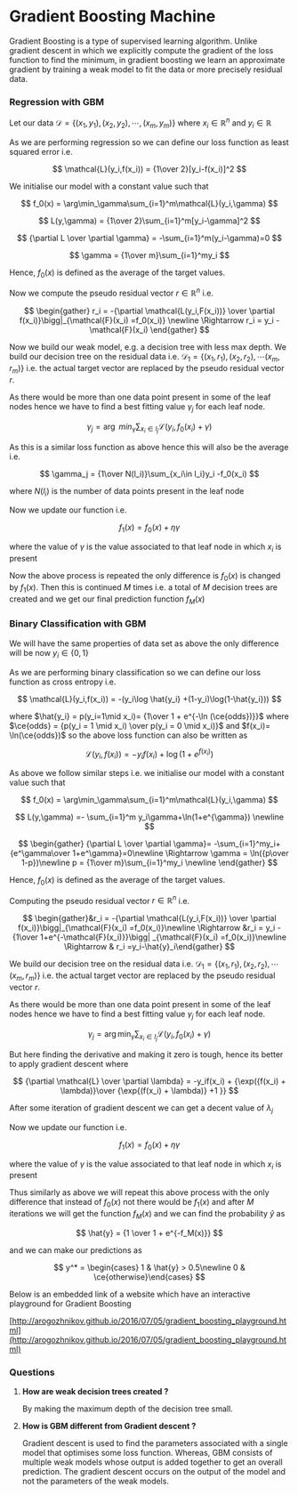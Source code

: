 # Gradient Boosting Machine

Gradient Boosting is a type of supervised learning algorithm. Unlike gradient descent in which we explicitly compute the gradient of the loss function to find the minimum, in gradient boosting we learn an approximate gradient by training a weak model to fit the data or more precisely residual data.

### Regression with GBM

Let our data $\mathcal{D} = \{(x_1,y_1),(x_2,y_2),\cdots,(x_m,y_m)\}$ where $x_i \in \mathbb{R}^n$ and $y_i \in \mathbb{R}$

As we are performing regression so we can define our loss function as least squared error i.e. 

$$
\mathcal{L}(y_i,f(x_i)) = {1\over 2}[y_i-f(x_i)]^2
$$

We initialise our model with a constant value such that 

$$
f_0(x) = \arg\min_\gamma\sum_{i=1}^m\mathcal{L}(y_i,\gamma) 
$$

$$
L(y,\gamma) = {1\over 2}\sum_{i=1}^m[y_i-\gamma]^2
$$

$$
{\partial L \over \partial \gamma} = -\sum_{i=1}^m(y_i-\gamma)=0
$$

$$
\gamma = {1\over m}\sum_{i=1}^my_i
$$

Hence, $f_0(x)$ is defined as the average of the target values. 

Now we compute the pseudo residual vector $r \in \mathbb{R}^n$ i.e. 

$$
\begin{gather}
r_i = -{\partial \mathcal{L(y_i,F(x_i))} \over \partial f(x_i)}\bigg|_{\mathcal{F}(x_i) =f_0(x_i)} \newline
\Rightarrow r_i = y_i -\mathcal{F}(x_i) 
\end{gather}
$$

Now we build our weak model, e.g. a decision tree with less max depth. We build our decision tree on the residual data i.e. $\mathcal{D_1} = \{(x_1,r_1),(x_2,r_2),\cdots(x_m,r_m)\}$  i.e. the actual target vector are replaced by the pseudo residual vector $r$. 

As there would be more than one data point present in some of the leaf nodes hence we have to find a best fitting value $\gamma_j$ for each leaf node.

$$
\gamma_j = \arg\ min_\gamma \sum_{x_i \in l_j}\mathcal{L}(y_i,f_0(x_i)+\gamma)
$$

As this is a similar loss function as above hence this will also be the average i.e. 

$$
\gamma_j = {1\over N(l_i)}\sum_{x_i\in l_i}y_i -f_0(x_i) 
$$

where $N(l_i)$ is the number of data points present in the leaf node 

Now we update our function i.e. 

$$
f_1(x) = f_0(x) + \eta \gamma
$$

where the value of $\gamma$ is the value associated to that leaf node in which $x_i$ is present

Now the above process is repeated the only difference is $f_0(x)$ is changed by $f_1(x)$. Then this is continued $M$ times i.e. a total of $M$ decision trees are created and we get our final prediction function $f_M(x)$

### Binary Classification with GBM

We will have the same properties of data set as above the only difference will be now $y_i \in \{0,1\}$

As we are performing binary classification so we can define our loss function as cross entropy i.e. 

$$
\mathcal{L}(y_i,f(x_i)) = -(y_i\log \hat{y_i} +(1-y_i)\log(1-\hat{y_i}))
$$

where $\hat{y_i} = p(y_i=1\mid x_i)= {1\over 1 + e^{-\ln (\ce{odds})}}$ where $\ce{odds} = {p(y_i = 1 \mid x_i) \over p(y_i = 0 \mid x_i)}$ and $f(x_i)= \ln(\ce{odds})$ so the above loss function can also be written as 

$$
\mathcal{L}(y_i,f(x_i)) = -y_if(x_i)+\log(1+e^{f(x_i)})
$$

As above we follow similar steps i.e. we initialise our model with a constant value such that 

$$
f_0(x) = \arg\min_\gamma\sum_{i=1}^m\mathcal{L}(y_i,\gamma) 
$$

$$
L(y,\gamma) =- \sum_{i=1}^m y_i\gamma+\ln(1+e^{\gamma}) \newline
$$

$$
\begin{gather}
{\partial L \over \partial \gamma}= -\sum_{i=1}^my_i+{e^\gamma\over 1+e^\gamma}=0\newline
\Rightarrow \gamma = \ln({p\over 1-p})\newline
p = {1\over m}\sum_{i=1}^my_i \newline
\end{gather}
$$

Hence, $f_0(x)$ is defined as the average of the target values. 

Computing the pseudo residual vector $r \in \mathbb{R}^n$ i.e. 

$$
\begin{gather}&r_i = -{\partial \mathcal{L(y_i,F(x_i))} \over \partial f(x_i)}\bigg|_{\mathcal{F}(x_i) =f_0(x_i)}\newline
\Rightarrow &r_i = y_i -{1\over 1+e^{-\mathcal{F}(x_i)}}\bigg| _{\mathcal{F}(x_i) =f_0(x_i)}\newline \Rightarrow & r_i =y_i-\hat{y}_i\end{gather}
$$

We build our decision tree on the residual data i.e. $\mathcal{D_1} = \{(x_1,r_1),(x_2,r_2),\cdots(x_m,r_m)\}$  i.e. the actual target vector are replaced by the pseudo residual vector $r$. 

As there would be more than one data point present in some of the leaf nodes hence we have to find a best fitting value $\gamma_j$ for each leaf node.

$$
\gamma_j = \arg\min_\gamma \sum_{x_i \in l_j}\mathcal{L}(y_i,f_0(x_i)+\gamma)
$$

But here finding the derivative and making it zero is tough, hence its better to apply gradient descent where   

$$
{\partial \mathcal{L} \over \partial \lambda} = -y_if(x_i) + {\exp({f(x_i) + \lambda)}\over {\exp{(f(x_i) + \lambda)} +1 }}
$$

After some iteration of gradient descent we can get a decent value of $\lambda_j$ 

Now we update our function i.e. 

$$
f_1(x) = f_0(x) + \eta \gamma
$$

where the value of $\gamma$ is the value associated to that leaf node in which $x_i$ is present

Thus similarly as above we will repeat this above process with the only difference that instead of $f_0(x)$ not there would be $f_1(x)$ and after $M$ iterations we will get the function $f_M(x)$ and we can find the probability $\hat{y}$ as  

$$
\hat{y} = {1 \over 1 + e^{-f_M(x)}}
$$

and we can make our predictions as 

$$
y^* = \begin{cases} 1 & \hat{y} > 0.5\newline 0 & \ce{otherwise}\end{cases}
$$

Below is an embedded link of a website which have an interactive playground for Gradient Boosting

[http://arogozhnikov.github.io/2016/07/05/gradient_boosting_playground.html](http://arogozhnikov.github.io/2016/07/05/gradient_boosting_playground.html)

### Questions

1. **How are weak decision trees created ?**
    
    By making the maximum depth of the decision tree small.
    
2. **How is GBM different from Gradient descent ?**
    
    Gradient descent is used to find the parameters associated with a single model that optimises some loss function. Whereas, GBM  consists of multiple weak models whose output is added together to get an overall prediction. The gradient descent occurs on the output of the model and not the parameters of the weak models.
